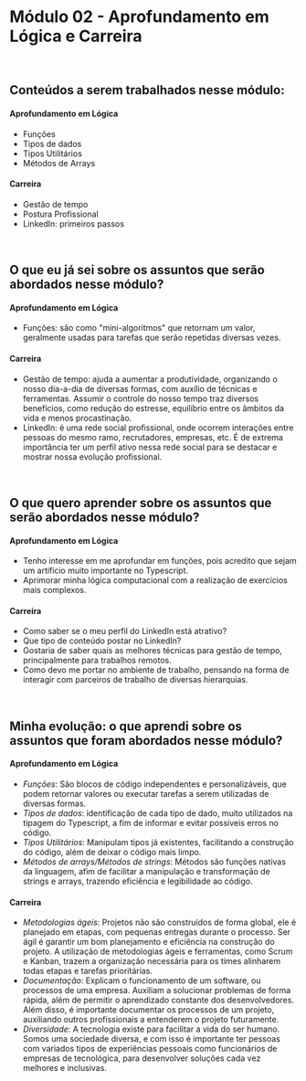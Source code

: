 # Módulo 02 - Aprofundamento em Lógica e Carreira

<br>

## Conteúdos a serem trabalhados nesse módulo:

#### Aprofundamento em Lógica

- Funções
- Tipos de dados
- Tipos Utilitários
- Métodos de Arrays

#### Carreira

- Gestão de tempo
- Postura Profissional
- LinkedIn: primeiros passos

<br>

## O que eu já sei sobre os assuntos que serão abordados nesse módulo?

#### Aprofundamento em Lógica

- Funções: são como "mini-algoritmos" que retornam um valor, geralmente usadas para tarefas que serão repetidas diversas vezes.

#### Carreira

- Gestão de tempo: ajuda a aumentar a produtividade, organizando o nosso dia-a-dia de diversas formas, com auxílio de técnicas e ferramentas. Assumir o controle do nosso tempo traz diversos benefícios, como redução do estresse, equilíbrio entre os âmbitos da vida e menos procastinação.
- LinkedIn: é uma rede social profissional, onde ocorrem interações entre pessoas do mesmo ramo, recrutadores, empresas, etc. É de extrema importância ter um perfil ativo nessa rede social para se destacar e mostrar nossa evolução profissional.

<br>

## O que quero aprender sobre os assuntos que serão abordados nesse módulo?

#### Aprofundamento em Lógica

- Tenho interesse em me aprofundar em funções, pois acredito que sejam um artifício muito importante no Typescript.
- Aprimorar minha lógica computacional com a realização de exercícios mais complexos.

#### Carreira

- Como saber se o meu perfil do LinkedIn está atrativo?
- Que tipo de conteúdo postar no LinkedIn?
- Gostaria de saber quais as melhores técnicas para gestão de tempo, principalmente para trabalhos remotos.
- Como devo me portar no ambiente de trabalho, pensando na forma de interagir com parceiros de trabalho de diversas hierarquias.

<br>

## Minha evolução: o que aprendi sobre os assuntos que foram abordados nesse módulo?

#### Aprofundamento em Lógica

- *Funções*: São blocos de código independentes e personalizáveis, que podem retornar valores ou executar tarefas a serem utilizadas de diversas formas.
- *Tipos de dados*: identificação de cada tipo de dado, muito utilizados na tipagem do Typescript, a fim de informar e evitar possíveis erros no código.
- *Tipos Utilitários*: Manipulam tipos já existentes, facilitando a construção do código, além de deixar o código mais limpo.
- *Métodos de arrays/Métodos de strings*: Métodos são funções nativas da linguagem, afim de facilitar a manipulação e transformação de strings e arrays, trazendo eficiência e legibilidade ao código.

#### Carreira

- *Metodologias ágeis*: Projetos não são construídos de forma global, ele é planejado em etapas, com pequenas entregas durante o processo. Ser ágil é garantir um bom planejamento e eficiência na construção do projeto. A utilização de metodologias ágeis e ferramentas, como Scrum e Kanban, trazem a organização necessária para os times alinharem todas etapas e tarefas prioritárias.
- *Documentação*: Explicam o funcionamento de um software, ou processos de uma empresa. Auxiliam a solucionar problemas de forma rápida, além de permitir o aprendizado constante dos desenvolvedores. Além disso, é importante documentar os processos de um projeto, auxiliando outros profissionais a entenderem o projeto futuramente.
- *Diversidade*: A tecnologia existe para facilitar a vida do ser humano. Somos uma sociedade diversa, e com isso é importante ter pessoas com variados tipos de experiências pessoais como funcionários de empresas de tecnológica, para desenvolver soluções cada vez melhores e inclusivas.
